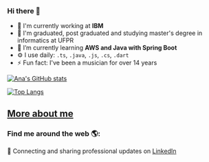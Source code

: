 ### Hi there 👋

- 🔭 I'm currently working at **IBM**
- 📖 I'm graduated, post graduated and studying master's degree in informatics at UFPR
- 🌱 I’m currently learning **AWS and Java with Spring Boot**
- ⚙️ I use daily: `.ts`, `.java`, `.js`, `.cs`, `.dart`
- ⚡ Fun fact: I've been a musician for over 14 years

[![Ana's GitHub stats](https://github-readme-stats.vercel.app/api?username=ananicolemassaneiro)](https://github.com/ananicolemassaneiro/github-readme-stats)

[![Top Langs](https://github-readme-stats.vercel.app/api/top-langs/?username=ananicolemassaneiro&hide_progress=true)](https://github.com/ananicolemassaneiro/github-readme-stats)

## <a href="https://ananicolemassaneiro.github.io/" alt="Perfil Online" target="_blank">More about me</a>


### Find me around the web 🌎:
💼 Connecting and sharing professional updates on <a href="https://www.linkedin.com/in/ana-nicole-massaneiro/">LinkedIn</a>


